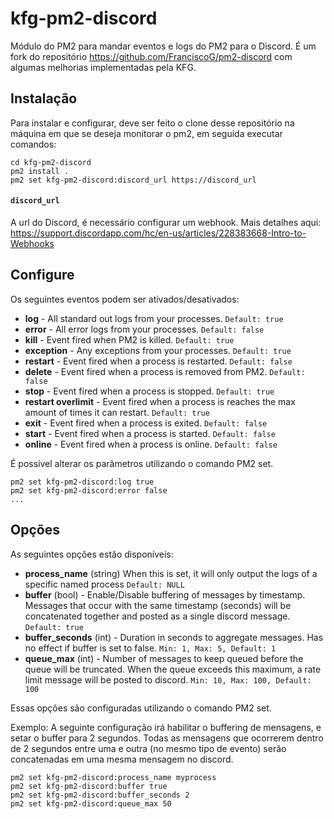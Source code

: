 # kfg-pm2-discord

Módulo do PM2 para mandar eventos e logs do PM2 para o Discord. É um fork do repositório https://github.com/FranciscoG/pm2-discord com algumas melhorias implementadas pela KFG.

## Instalação

Para instalar e configurar, deve ser feito o clone desse repositório na máquina em que se deseja monitorar o pm2, em seguida executar comandos:

```
cd kfg-pm2-discord
pm2 install .
pm2 set kfg-pm2-discord:discord_url https://discord_url
```

#### `discord_url`
A url do Discord, é necessário configurar um webhook. Mais detalhes aqui: https://support.discordapp.com/hc/en-us/articles/228383668-Intro-to-Webhooks

## Configure

Os seguintes eventos podem ser ativados/desativados:

- **log** - All standard out logs from your processes. `Default: true`
- **error** - All error logs from your processes. `Default: false`
- **kill** - Event fired when PM2 is killed. `Default: true`
- **exception** - Any exceptions from your processes. `Default: true`
- **restart** - Event fired when a process is restarted. `Default: false`
- **delete** - Event fired when a process is removed from PM2. `Default: false`
- **stop** - Event fired when a process is stopped. `Default: true`
- **restart overlimit** - Event fired when a process is reaches the max amount of times it can restart. `Default: true`
- **exit** - Event fired when a process is exited. `Default: false`
- **start** -  Event fired when a process is started. `Default: false`
- **online** - Event fired when a process is online. `Default: false`

É possível alterar os parâmetros utilizando o comando PM2 set.

```
pm2 set kfg-pm2-discord:log true
pm2 set kfg-pm2-discord:error false
...
```

## Opções

As seguintes opções estão disponíveis:

- **process_name** (string) When this is set, it will only output the logs of a specific named process `Default: NULL`
- **buffer** (bool) - Enable/Disable buffering of messages by timestamp. Messages that occur with the same timestamp (seconds) will be concatenated together and posted as a single discord message. `Default: true`
- **buffer_seconds** (int) - Duration in seconds to aggregate messages. Has no effect if buffer is set to false.  `Min: 1, Max: 5, Default: 1`
- **queue_max** (int) - Number of messages to keep queued before the queue will be truncated. When the queue exceeds this maximum, a rate limit message will be posted to discord. `Min: 10, Max: 100, Default: 100`

Essas opções são configuradas utilizando o comando PM2 set.

Exemplo: A seguinte configuração irá habilitar o buffering de mensagens, e setar o buffer para 2 segundos.  Todas as mensagens que ocorrerem dentro de 2 segundos entre uma e outra (no mesmo tipo de evento) serão concatenadas em uma mesma mensagem no discord.

```
pm2 set kfg-pm2-discord:process_name myprocess
pm2 set kfg-pm2-discord:buffer true
pm2 set kfg-pm2-discord:buffer_seconds 2
pm2 set kfg-pm2-discord:queue_max 50
```
